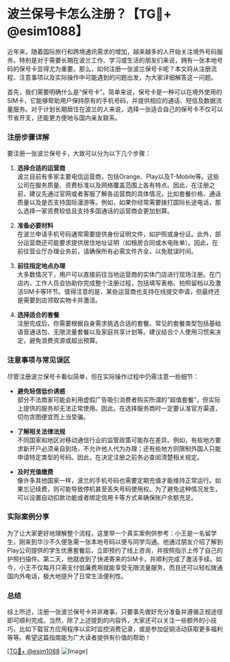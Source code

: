 # 波兰保号卡怎么注册？【TG💪+ @esim1088】

近年来，随着国际旅行和跨境通讯需求的增加，越来越多的人开始关注境外号码服务。特别是对于需要长期在波兰工作、学习或生活的朋友们来说，拥有一张本地号码的保号卡显得尤为重要。那么，如何注册一张波兰保号卡呢？本文将从注册流程、注意事项以及实际操作中可能遇到的问题出发，为大家详细解答这一问题。

首先，我们需要明确什么是“保号卡”。简单来说，保号卡是一种可以在境外使用的SIM卡，它能够帮助用户保持原有的手机号码，并提供相应的通话、短信及数据流量服务。对于计划长期居住在波兰的人来说，选择一张适合自己的保号卡不仅可以节省开支，还能更方便地与国内亲友联系。

### 注册步骤详解

要注册一张波兰保号卡，大致可以分为以下几个步骤：

1. **选择合适的运营商**  
   波兰目前有多家主要电信运营商，包括Orange、Play以及T-Mobile等。这些公司在服务质量、资费标准以及网络覆盖范围上各有特点。因此，在注册之前，建议先通过官网或者客服了解各运营商的具体情况，比如套餐价格、通话质量以及是否支持国际漫游等。例如，如果你经常需要拨打国际长途电话，那么选择一家资费较低且支持多国通话的运营商会更加划算。

2. **准备必要材料**  
   在波兰申请手机号码通常需要提供身份证明文件，如护照或身份证。此外，部分运营商还可能要求提供居住地址证明（如租房合同或水电账单）。因此，在前往营业厅办理业务前，请确保所有必需文件齐全，以免耽误时间。

3. **前往指定地点办理**  
   大多数情况下，用户可以直接前往当地运营商的实体门店进行现场注册。在门店内，工作人员会协助你完成整个注册过程，包括填写表格、拍照留档以及激活SIM卡等环节。值得注意的是，某些运营商也支持在线提交申请，但最终还是需要到店领取实物卡并激活。

4. **选择适合的套餐**  
   注册完成后，你需要根据自身需求挑选合适的套餐。常见的套餐类型包括基础语音通话包、无限流量套餐以及家庭共享计划等。建议结合个人使用习惯来决定，避免浪费资源或超出预算。

### 注意事项与常见误区

尽管注册波兰保号卡看似简单，但在实际操作过程中仍需注意一些细节：

- **避免轻信低价诱惑**  
  部分不法商家可能会利用虚假广告吸引消费者购买所谓的“超值套餐”，但实际上提供的服务却无法正常使用。因此，在选择服务商时一定要认准官方渠道，切勿贪图便宜而上当受骗。

- **了解相关法律法规**  
  不同国家和地区对移动通信行业的监管政策可能存在差异。例如，有些地方要求新开户必须亲自到场，不允许他人代为办理；还有些地方则限制外国人只能申请特定类型的号码。因此，在决定注册之前务必查阅清楚相关规定。

- **及时充值缴费**  
  像许多其他国家一样，波兰的手机号码也需要定期充值才能维持正常运行。如果忘记续费，则可能导致停机甚至丢失号码使用权。为了避免这种情况发生，可以设置自动扣款功能或者绑定信用卡等方式来确保账户余额充足。

### 实际案例分享

为了让大家更好地理解整个流程，这里举一个真实案例供参考：小王是一名留学生，刚来到华沙不久便急需一张本地号码以便与同学沟通。他通过朋友介绍了解到Play公司提供的学生优惠套餐后，立即预约了线上咨询，并按照指示上传了自己的护照扫描件。第二天，他就收到了快递寄来的SIM卡，并顺利完成了激活手续。如今，小王不仅每月只需支付低廉费用就能享受无限流量服务，而且还可以轻松拨通国内外电话，极大地提升了日常生活便利性。

### 总结

综上所述，注册一张波兰保号卡并非难事，只要事先做好充分准备并遵循正规途径即可顺利完成。当然，除了上述提到的内容外，大家还可以关注一些额外的小技巧，比如下载官方应用程序以实时监控消费记录，或是参加促销活动获取更多福利等等。希望这篇指南能为广大读者提供有价值的帮助！

[[TG💪+ @esim1088](https://t.me/s/esim1088) ![Image](https://i.postimg.cc/4NQfJmqS/Snipaste-2025-05-13-00-14-12.png)]